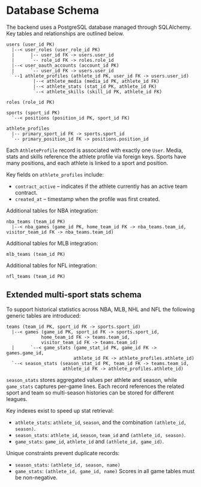 # Database Schema

The backend uses a PostgreSQL database managed through SQLAlchemy. Key tables and relationships are outlined below.

```
users (user_id PK)
  |--< user_roles (user_role_id PK)
  |      |-- user_id FK -> users.user_id
  |      `-- role_id FK -> roles.role_id
  |--< user_oauth_accounts (account_id PK)
  |      `-- user_id FK -> users.user_id
  `--1 athlete_profiles (athlete_id PK, user_id FK -> users.user_id)
          |--< athlete_media (media_id PK, athlete_id FK)
          |--< athlete_stats (stat_id PK, athlete_id FK)
          `--< athlete_skills (skill_id PK, athlete_id FK)

roles (role_id PK)

sports (sport_id PK)
  `--< positions (position_id PK, sport_id FK)

athlete_profiles
  |-- primary_sport_id FK -> sports.sport_id
  `-- primary_position_id FK -> positions.position_id
```

Each `AthleteProfile` record is associated with exactly one `User`. Media, stats and skills reference the athlete profile via foreign keys. Sports have many positions, and each athlete is linked to a sport and position.

Key fields on `athlete_profiles` include:

* `contract_active` – indicates if the athlete currently has an active team contract.
* `created_at` – timestamp when the profile was first created.

Additional tables for NBA integration:

```
nba_teams (team_id PK)
  |--< nba_games (game_id PK, home_team_id FK -> nba_teams.team_id, visitor_team_id FK -> nba_teams.team_id)
```

Additional tables for MLB integration:
```
mlb_teams (team_id PK)
```

Additional tables for NFL integration:
```
nfl_teams (team_id PK)
```

## Extended multi-sport stats schema

To support historical statistics across NBA, MLB, NHL and NFL the following
generic tables are introduced:

```
teams (team_id PK, sport_id FK -> sports.sport_id)
  |--< games (game_id PK, sport_id FK -> sports.sport_id,
             home_team_id FK -> teams.team_id,
             visitor_team_id FK -> teams.team_id)
  |      `--< game_stats (game_stat_id PK, game_id FK -> games.game_id,
                         athlete_id FK -> athlete_profiles.athlete_id)
  `--< season_stats (season_stat_id PK, team_id FK -> teams.team_id,
                     athlete_id FK -> athlete_profiles.athlete_id)
```

`season_stats` stores aggregated values per athlete and season, while
`game_stats` captures per-game lines.  Each record references the related
sport and team so multi-season histories can be stored for different leagues.

Key indexes exist to speed up stat retrieval:

* `athlete_stats`: `athlete_id`, `season`, and the combination
  `(athlete_id, season)`.
* `season_stats`: `athlete_id`, `season`, `team_id` and `(athlete_id, season)`.
* `game_stats`: `game_id`, `athlete_id` and `(athlete_id, game_id)`.

Unique constraints prevent duplicate records:

* `season_stats`: `(athlete_id, season, name)`
* `game_stats`: `(athlete_id, game_id, name)`
Scores in all game tables must be non-negative.
